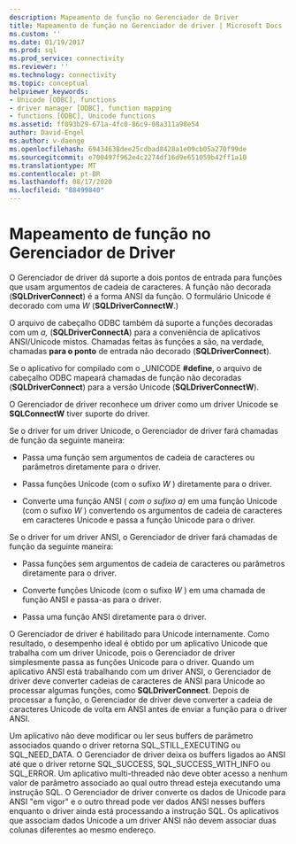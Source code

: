 ```yaml
---
description: Mapeamento de função no Gerenciador de Driver
title: Mapeamento de função no Gerenciador de driver | Microsoft Docs
ms.custom: ''
ms.date: 01/19/2017
ms.prod: sql
ms.prod_service: connectivity
ms.reviewer: ''
ms.technology: connectivity
ms.topic: conceptual
helpviewer_keywords:
- Unicode [ODBC], functions
- driver manager [ODBC], function mapping
- functions [ODBC], Unicode functions
ms.assetid: ff093b29-671a-4fc0-86c9-08a311a98e54
author: David-Engel
ms.author: v-daenge
ms.openlocfilehash: 69434638dee25cdbad8428a1e09cb05a270f99de
ms.sourcegitcommit: e700497f962e4c2274df16d9e651059b42ff1a10
ms.translationtype: MT
ms.contentlocale: pt-BR
ms.lasthandoff: 08/17/2020
ms.locfileid: "88499840"
---
```

# <a name="function-mapping-in-the-driver-manager"></a>Mapeamento de função no Gerenciador de Driver
O Gerenciador de driver dá suporte a dois pontos de entrada para funções que usam argumentos de cadeia de caracteres. A função não decorada (**SQLDriverConnect**) é a forma ANSI da função. O formulário Unicode é decorado com uma *W* (**SQLDriverConnectW**.)  
  
 O arquivo de cabeçalho ODBC também dá suporte a funções decoradas com um *a,* (**SQLDriverConnectA**) para a conveniência de aplicativos ANSI/Unicode mistos. Chamadas feitas às funções a são, na verdade, chamadas **para o ponto** de entrada não decorado (**SQLDriverConnect**).  
  
 Se o aplicativo for compilado com o _UNICODE **#define**, o arquivo de cabeçalho ODBC mapeará chamadas de função não decoradas (**SQLDriverConnect**) para a versão Unicode (**SQLDriverConnectW**).  
  
 O Gerenciador de driver reconhece um driver como um driver Unicode se **SQLConnectW** tiver suporte do driver.  
  
 Se o driver for um driver Unicode, o Gerenciador de driver fará chamadas de função da seguinte maneira:  
  
-   Passa uma função sem argumentos de cadeia de caracteres ou parâmetros diretamente para o driver.  
  
-   Passa funções Unicode (com o sufixo *W* ) diretamente para o driver.  
  
-   Converte uma função ANSI ( *com o sufixo a)* em uma função Unicode (com o sufixo *W* ) convertendo os argumentos de cadeia de caracteres em caracteres Unicode e passa a função Unicode para o driver.  
  
 Se o driver for um driver ANSI, o Gerenciador de driver fará chamadas de função da seguinte maneira:  
  
-   Passa funções sem argumentos de cadeia de caracteres ou parâmetros diretamente para o driver.  
  
-   Converte funções Unicode (com o sufixo *W* ) em uma chamada de função ANSI e passa-as para o driver.  
  
-   Passa uma função ANSI diretamente para o driver.  
  
 O Gerenciador de driver é habilitado para Unicode internamente. Como resultado, o desempenho ideal é obtido por um aplicativo Unicode que trabalha com um driver Unicode, pois o Gerenciador de driver simplesmente passa as funções Unicode para o driver. Quando um aplicativo ANSI está trabalhando com um driver ANSI, o Gerenciador de driver deve converter cadeias de caracteres de ANSI para Unicode ao processar algumas funções, como **SQLDriverConnect**. Depois de processar a função, o Gerenciador de driver deve converter a cadeia de caracteres Unicode de volta em ANSI antes de enviar a função para o driver ANSI.  
  
 Um aplicativo não deve modificar ou ler seus buffers de parâmetro associados quando o driver retorna SQL_STILL_EXECUTING ou SQL_NEED_DATA. O Gerenciador de driver deixa os buffers ligados ao ANSI até que o driver retorne SQL_SUCCESS, SQL_SUCCESS_WITH_INFO ou SQL_ERROR. Um aplicativo multi-threaded não deve obter acesso a nenhum valor de parâmetro associado ao qual outro thread esteja executando uma instrução SQL. O Gerenciador de driver converte os dados de Unicode para ANSI "em vigor" e o outro thread pode ver dados ANSI nesses buffers enquanto o driver ainda está processando a instrução SQL. Os aplicativos que associam dados Unicode a um driver ANSI não devem associar duas colunas diferentes ao mesmo endereço.
